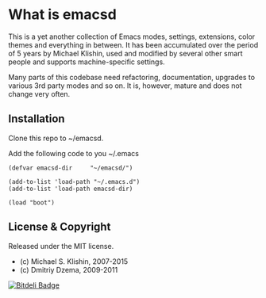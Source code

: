 # What is emacsd

This is a yet another collection of Emacs modes, settings, extensions, color themes
and everything in between. It has been accumulated over the period of 5 years
by Michael Klishin, used and modified by several other smart people and supports
machine-specific settings.

Many parts of this codebase need refactoring, documentation, upgrades to various
3rd party modes and so on. It is, however, mature and does not change very often.


## Installation

Clone this repo to ~/emacsd.

Add the following code to you ~/.emacs

    (defvar emacsd-dir     "~/emacsd/")

    (add-to-list 'load-path "~/.emacs.d")
    (add-to-list 'load-path emacsd-dir)

    (load "boot")


## License & Copyright

Released under the MIT license.

* (c) Michael S. Klishin, 2007-2015
* (c) Dmitriy Dzema, 2009-2011


[![Bitdeli Badge](https://d2weczhvl823v0.cloudfront.net/michaelklishin/emacsd/trend.png)](https://bitdeli.com/free "Bitdeli Badge")

